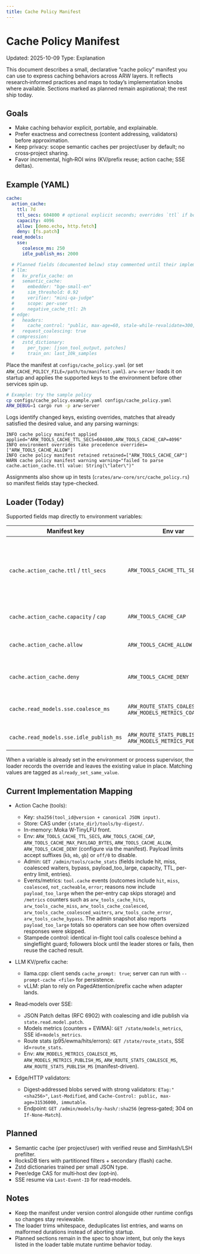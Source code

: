 ```yaml
---
title: Cache Policy Manifest
---
```


# Cache Policy Manifest

Updated: 2025-10-09
Type: Explanation

This document describes a small, declarative “cache policy” manifest you can use to express caching behaviors across ARW layers. It reflects research‑informed practices and maps to today’s implementation knobs where available. Sections marked as planned remain aspirational; the rest ship today.

## Goals

- Make caching behavior explicit, portable, and explainable.
- Prefer exactness and correctness (content addressing, validators) before approximation.
- Keep privacy: scope semantic caches per project/user by default; no cross‑project sharing.
- Favor incremental, high‑ROI wins (KV/prefix reuse; action cache; SSE deltas).

## Example (YAML)

```yaml
cache:
  action_cache:
    ttl: 7d
    ttl_secs: 604800 # optional explicit seconds; overrides `ttl` if both are set
    capacity: 4096
    allow: [demo.echo, http.fetch]
    deny: [fs.patch]
  read_models:
    sse:
      coalesce_ms: 250
      idle_publish_ms: 2000

  # Planned fields (documented below) stay commented until their implementations land:
  # llm:
  #   kv_prefix_cache: on
  #   semantic_cache:
  #     embedder: "bge-small-en"
  #     sim_threshold: 0.92
  #     verifier: "mini-qa-judge"
  #     scope: per-user
  #     negative_cache_ttl: 2h
  # edge:
  #   headers:
  #     cache_control: "public, max-age=60, stale-while-revalidate=300, stale-if-error=86400"
  #   request_coalescing: true
  # compression:
  #   zstd_dictionary:
  #     per_type: [json_tool_output, patches]
  #     train_on: last_10k_samples
```

Place the manifest at `configs/cache_policy.yaml` (or set `ARW_CACHE_POLICY_FILE=/path/to/manifest.yaml`). `arw-server` loads it on startup and applies the supported keys to the environment before other services spin up.

```bash
# Example: try the sample policy
cp configs/cache_policy.example.yaml configs/cache_policy.yaml
ARW_DEBUG=1 cargo run -p arw-server
```

Logs identify changed keys, existing overrides, matches that already satisfied the desired value, and any parsing warnings:

```
INFO cache policy manifest applied applied="ARW_TOOLS_CACHE_TTL_SECS=604800,ARW_TOOLS_CACHE_CAP=4096"
INFO environment overrides take precedence overrides=["ARW_TOOLS_CACHE_ALLOW"]
INFO cache policy manifest retained retained=["ARW_TOOLS_CACHE_CAP"]
WARN cache policy manifest warning warning="failed to parse cache.action_cache.ttl value: String(\"later\")"
```

Assignments also show up in tests (`crates/arw-core/src/cache_policy.rs`) so manifest fields stay type-checked.

## Loader (Today)

Supported fields map directly to environment variables:

| Manifest key | Env var | Notes |
| --- | --- | --- |
| `cache.action_cache.ttl` / `ttl_secs` | `ARW_TOOLS_CACHE_TTL_SECS` | Accepts numbers or duration strings (`7d`, `15m`, `2500ms`). `ttl_secs` wins when both keys are present. |
| `cache.action_cache.capacity` / `cap` | `ARW_TOOLS_CACHE_CAP` | Sets action-cache entry capacity. |
| `cache.action_cache.allow` | `ARW_TOOLS_CACHE_ALLOW` | Deduplicated CSV of tool ids allowed to cache. |
| `cache.action_cache.deny` | `ARW_TOOLS_CACHE_DENY` | CSV of tools forced to bypass cache. |
| `cache.read_models.sse.coalesce_ms` | `ARW_ROUTE_STATS_COALESCE_MS`, `ARW_MODELS_METRICS_COALESCE_MS` | Keeps read-model flood control in sync. |
| `cache.read_models.sse.idle_publish_ms` | `ARW_ROUTE_STATS_PUBLISH_MS`, `ARW_MODELS_METRICS_PUBLISH_MS` | Controls idle publish cadence. |

When a variable is already set in the environment or process supervisor, the loader records the override and leaves the existing value in place. Matching values are tagged as `already_set_same_value`.

## Current Implementation Mapping

- Action Cache (tools):
  - Key: `sha256(tool_id@version + canonical JSON input)`.
  - Store: CAS under `{state_dir}/tools/by-digest/`.
  - In-memory: Moka W-TinyLFU front.
  - Env: `ARW_TOOLS_CACHE_TTL_SECS`, `ARW_TOOLS_CACHE_CAP`, `ARW_TOOLS_CACHE_MAX_PAYLOAD_BYTES`, `ARW_TOOLS_CACHE_ALLOW`, `ARW_TOOLS_CACHE_DENY` (configure via the manifest). Payload limits accept suffixes (`kb`, `mb`, `gb`) or `off/0` to disable.
  - Admin: `GET /admin/tools/cache_stats` (fields include hit, miss, coalesced waiters, bypass, payload_too_large, capacity, TTL, per-entry limit, entries).
  - Events/metrics: `tool.cache` events (outcomes include `hit`, `miss`, `coalesced`, `not_cacheable`, `error`; reasons now include `payload_too_large` when the per-entry cap skips storage) and `/metrics` counters such as `arw_tools_cache_hits`, `arw_tools_cache_miss`, `arw_tools_cache_coalesced`, `arw_tools_cache_coalesced_waiters`, `arw_tools_cache_error`, `arw_tools_cache_bypass`. The admin snapshot also reports `payload_too_large` totals so operators can see how often oversized responses were skipped.
  - Stampede control: identical in-flight tool calls coalesce behind a singleflight guard; followers block until the leader stores or fails, then reuse the cached result.

- LLM KV/prefix cache:
  - llama.cpp: client sends `cache_prompt: true`; server can run with `--prompt-cache <file>` for persistence.
  - vLLM: plan to rely on PagedAttention/prefix cache when adapter lands.

- Read‑models over SSE:
  - JSON Patch deltas (RFC 6902) with coalescing and idle publish via `state.read.model.patch`.
  - Models metrics (counters + EWMA): `GET /state/models_metrics`, SSE id=`models_metrics`.
  - Route stats (p95/ewma/hits/errors): `GET /state/route_stats`, SSE id=`route_stats`.
  - Env: `ARW_MODELS_METRICS_COALESCE_MS`, `ARW_MODELS_METRICS_PUBLISH_MS`, `ARW_ROUTE_STATS_COALESCE_MS`, `ARW_ROUTE_STATS_PUBLISH_MS` (manifest-driven).

- Edge/HTTP validators:
  - Digest‑addressed blobs served with strong validators: `ETag:"<sha256>"`, `Last-Modified`, and `Cache-Control: public, max-age=31536000, immutable`.
  - Endpoint: `GET /admin/models/by-hash/:sha256` (egress‑gated; 304 on `If-None-Match`).

## Planned

- Semantic cache (per project/user) with verified reuse and SimHash/LSH prefilter.
- RocksDB tiers with partitioned filters + secondary (flash) cache.
- Zstd dictionaries trained per small JSON type.
- Peer/edge CAS for multi‑host dev (opt‑in).
- SSE resume via `Last-Event-ID` for read‑models.

## Notes

- Keep the manifest under version control alongside other runtime configs so changes stay reviewable.
- The loader trims whitespace, deduplicates list entries, and warns on malformed durations instead of aborting startup.
- Planned sections remain in the spec to show intent, but only the keys listed in the loader table mutate runtime behavior today.
